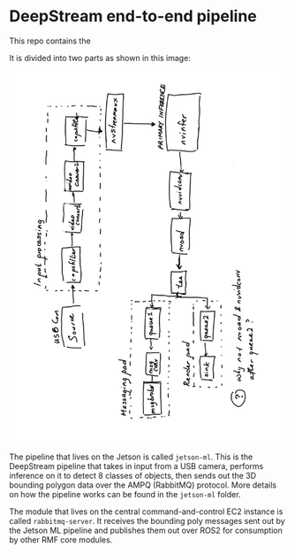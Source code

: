 # DeepStream end-to-end pipeline

This repo contains the

It is divided into two parts as shown in this image:

![DeepStream pipeline architecture](./img/deepstream_pipeline.svg)

The pipeline that lives on the Jetson is called `jetson-ml`.
This is the DeepStream pipeline that takes in input
from a USB camera,
performs inference on it to detect 8 classes of objects,
then sends out the 3D bounding polygon data over the AMPQ (RabbitMQ) protocol.
More details on how the pipeline works can be found in the `jetson-ml` folder.

The module that lives on the central command-and-control EC2 instance
is called `rabbitmq-server`.
It receives the bounding poly messages sent out by the Jetson ML pipeline and
publishes them out over ROS2 for consumption by other RMF core modules.
